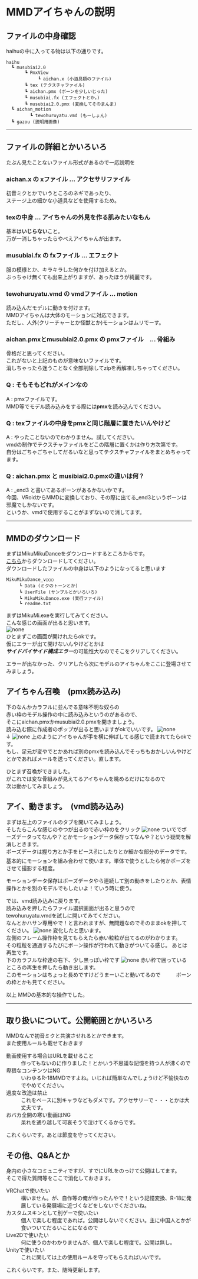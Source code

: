 <!-- Markdown: Open Preview to the side -->
# MMDアイちゃんの説明 #
## ファイルの中身確認 ##
haihuの中に入ってる物は以下の通りです。
```
haihu
  ┗ musubiai2.0
       ┗ PmxView
            ┗ aichan.x (小道具類のファイル)
       ┗ tex (テクスチャファイル)
       ┗ aichan.pmx (ボーンを少しいじった)
       ┗ musubiai.fx (エフェクトとか。)
       ┗ musubiai2.0.pmx (変換してそのまんま)
  ┗ aichan_motion
         ┗ tewohuruyatu.vmd (もーしょん)
  ┗ gazou (説明用画像)
```
***
## ファイルの詳細とかいろいろ ##

たぶん見たことないファイル形式があるので一応説明を


### aichan.x の xファイル ... アクセサリファイル   ###
初音ミクとかでいうところのネギであったり、   
ステージ上の細かな小道具などを使用するため。   

### texの中身 ... アイちゃんの外見を作る肌みたいなもん   ###
基本は**いじらない**こと。   
万が一消しちゃったらやべえアイちゃんが出ます。  　

### musubiai.fx の fxファイル ... エフェクト   ###
服の模様とか、キラキラした何かを付け加えるとか。   
ぶっちゃけ無くても出来上がりますが、あったほうが綺麗です。

### tewohuruyatu.vmd の vmdファイル ... motion ###
読み込んだモデルに動きを付けます。   
MMDアイちゃんは大体のモーションに対応できます。   
ただし、人外(クリーチャーとか怪獣とか)モーションはムリでーす。

### aichan.pmxとmusubiai2.0.pmx の pmxファイル　... 骨組み   ###
骨格だと思ってください。   
これがないと上記のものが意味ないファイルです。   
消しちゃったら迷うことなく全部削除してzipを再解凍しちゃってください。   
    
### Q : そもそもどれがメインなの ###
A : pmxファイルです。   
MMD等でモデル読み込みをする際には**pmx**を読み込んでください。
### Q : texファイルの中身をpmxと同じ階層に置きたいんやけど ###
A : やったことないのでわかりません。試してください。   
vmdの制作でテクスチャファイルをどこの階層に置くかは作り方次第です。   
自分はごちゃごちゃしてだるいなと思ってテクスチャファイルをまとめちゃってます。   
### Q : aichan.pmx と musibiai2.0.pmxの違いは何？ ###
A : _end3 と書いてあるボーンがあるかないかです。   
今回、VRoidからMMDに変換しており、その際に出てる_end3というボーンは邪魔でしかないです。   
というか、vmdで使用することがまずないので消してます。
***
## MMDのダウンロード ##
まずはMikuMikuDanceをダウンロードするところからです。   
[こちら](https://drive.google.com/uc?id=1XurGlDnQy-EfpO13JcqCocQhjuHtXx6P&export=download)からダウンロードしてください。   
ダウンロードしたファイルの中身は以下のようになってると思います
```
MikuMikuDance_v○○○
     ┗ Data (ミクのトーンとか)
     ┗ UserFile (サンプルとかいろいろ)
     ┗ MikuMikuDance.exe (実行ファイル)
     ┗ readme.txt 
```
まずはMikuMi.exeを実行してみてください。   
こんな感じの画面が出ると思います。   
![none](gazou/mmd_nanimonaiyo.png)    
ひとまずこの画面が開けれたらokです。   
仮にエラーが出て開けないんやけどとかは   
***サイドバイサイド構成エラー***の可能性大なのでそこをクリアしてください。   

エラーが出なかった、クリアしたら次にモデルのアイちゃんをここに登場させてみましょう。
## アイちゃん召喚　(pmx読み込み)
下のなんかカラフルに並んでる意味不明な奴らの   
赤い枠のモデル操作の中に読み込みというのがあるので、   
そこにaichan.pmxかmusubiai2.0.pmxを開きましょう。   
読み込む際に作成者のポップが出ると思いますがokでいいです。
![none](gazou/mmd_model1.png)
　　　　　　　　　　　　　↓
![none](gazou/mmd_model2.png)
上のようにアイちゃんが手を横に伸ばしてる感じで読まれてたらokです。  
もし、足元が変やでとかあれば別のpmxを読み込んでそっちもおかしいんやけどとかであればメールを送ってください。直します。   

ひとまず召喚ができました。   
がこれでは変な骨組みが見えてるアイちゃんを眺めるだけになるので   
次は動かしてみましょう。

## アイ、動きます。　(vmd読み込み)
まずは左上のファイルのタブを開いてみましょう。   
そしたらこんな感じのやつが出るので赤い枠のをクリック
![none](gazou/mmd_motion.png)
ついででポーズデータってなんや？とかモーションデータ保存ってなんや？という疑問を解消しときます。   
ポーズデータは握り方とか手をピース✌にしたりとか細かな部分のデータです。基本的にモーションを組み合わせて使います。単体で使うとしたら何かポーズをさせて撮影する程度。   

モーションデータ保存はポーズデータやら連続して別の動きをしたりとか、表情操作とかを別のモデルでもしたいよ！ていう時に使う。


では、vmd読み込みに戻ります。   
読み込みを押したらファイル選択画面が出ると思うので   
tewohuruyatu.vmdを試しに開いてみてください。   
なんとかハサン専用やで！と言われますが、無問題なのでそのままokを押してください。
![none](gazou/mmd_motion2.png)
変化したと思います。   
左側のフレーム操作枠を見てもらえたら赤い粒粒が出てるのがわかります。   
その粒粒を通過するたびにボーン操作が行われて動きがついてる感じ。
あとは再生です。   
下のカラフルな枠達の右下、少し黒っぽい枠です
![none](gazou/mmd_motion3.png)
赤い枠で囲っているところの再生を押したら動き出します。   
このモーションはちょっと長めですけどうまーいこと動いてるので　　　ボーンの枠とかも見てください。


以上 MMDの基本的な操作でした。
***


## 取り扱いについて。公開範囲とかいろいろ ##
MMDなんで初音ミクと共演させれるとかできます。  
また使用ルールも載せておきます
<dl>
  <dt>動画使用する場合はURLを載せること</dt>
  <dd>作ってもないのに作りました！とかいう不思議な記憶を持つ人が沸くので</dd>
  <dt>卑猥なコンテンツはNG</dt>
  <dd>いわゆるR-18MMDですよね。いじれば簡単なんでしょうけど不愉快なのでやめてください。</dd>
  <dt>過度な改造は禁止</dt>
  <dd>これをベースに別キャラなどもダメです。アクセサリーで・・・とかは大丈夫です。</dd>
  <dt>おバカ全開の寒い動画はNG</dt>
  <dd>呆れを通り越して可哀そうで泣けてくるからです。</dd>
</dl>
これくらいです。あとは節度を守ってください。   


## その他、Q&Aとか ##   
身内の小さなコミュニティですが、すでにURLをのっけて公開はしてます。  
そこで得た質問等をここで消化しておきます。
<dl>
  <dt>VRChatで使いたい</dt>
  <dd>構いません。が、自作等の俺が作ったんやで！という記憶変換、R-18に発展している発展場に近づくなどをしないでくださいね。</dd>
  <dt>カスタムスキンとして別ゲーで使いたい</dt>
  <dd>個人で楽しむ程度であれば。公開はしないでください。主に中国人とかが食いついてだるいことになるので</dd>
  <dt>Live2Dで使いたい</dt>
  <dd>何に使うのかわかりませんが、個人で楽しむ程度で。公開は無し。</dd>
  <dt>Unityで使いたい</dt>
  <dd>これに関しては上の使用ルールを守ってもらえればいいです。</dd>
</dl>
これくらいです。また、随時更新します。   
